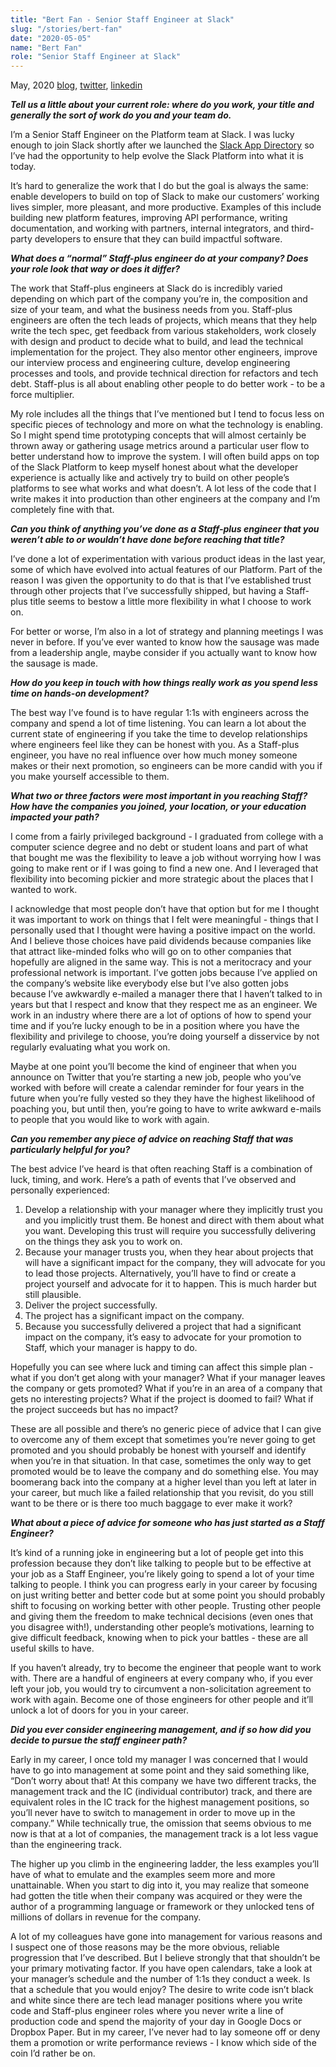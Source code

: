 ```yaml
---
title: "Bert Fan - Senior Staff Engineer at Slack"
slug: "/stories/bert-fan"
date: "2020-05-05"
name: "Bert Fan"
role: "Senior Staff Engineer at Slack"
---
```


<span class="date">May, 2020</span>
[blog](https://bert.org),
[twitter](https://twitter.com/bertrandom),
[linkedin](https://www.linkedin.com/in/bertrandom/)

**_Tell us a little about your current role: where do you work, your title and generally the sort of work do you and your team do._**

I’m a Senior Staff Engineer on the Platform team at Slack. I was lucky enough to join Slack shortly after we launched the [Slack App Directory](http://slack.com/apps) so I’ve had the opportunity to help evolve the Slack Platform into what it is today.

It’s hard to generalize the work that I do but the goal is always the same: enable developers to build on top of Slack to make our customers’ working lives simpler, more pleasant, and more productive. Examples of this include building new platform features, improving API performance, writing documentation, and working with partners, internal integrators, and third-party developers to ensure that they can build impactful software.

**_What does a “normal” Staff-plus engineer do at your company? Does your role look that way or does it differ?_**

The work that Staff-plus engineers at Slack do is incredibly varied depending on which part of the company you’re in, the composition and size of your team, and what the business needs from you. Staff-plus engineers are often the tech leads of projects, which means that they help write the tech spec, get feedback from various stakeholders, work closely with design and product to decide what to build, and lead the technical implementation for the project. They also mentor other engineers, improve our interview process and engineering culture, develop engineering processes and tools, and provide technical direction for refactors and tech debt. Staff-plus is all about enabling other people to do better work - to be a force multiplier.

My role includes all the things that I’ve mentioned but I tend to focus less on specific pieces of technology and more on what the technology is enabling. So I might spend time prototyping concepts that will almost certainly be thrown away or gathering usage metrics around a particular user flow to better understand how to improve the system. I will often build apps on top of the Slack Platform to keep myself honest about what the developer experience is actually like and actively try to build on other people’s platforms to see what works and what doesn’t. A lot less of the code that I write makes it into production than other engineers at the company and I’m completely fine with that.

**_Can you think of anything you’ve done as a Staff-plus engineer that you weren’t able to or wouldn’t have done before reaching that title?_**

I’ve done a lot of experimentation with various product ideas in the last year, some of which have evolved into actual features of our Platform. Part of the reason I was given the opportunity to do that is that I’ve established trust through other projects that I’ve successfully shipped, but having a Staff-plus title seems to bestow a little more flexibility in what I choose to work on.

For better or worse, I’m also in a lot of strategy and planning meetings I was never in before. If you’ve ever wanted to know how the sausage was made from a leadership angle, maybe consider if you actually want to know how the sausage is made.

**_How do you keep in touch with how things really work as you spend less time on hands-on development?_**

The best way I’ve found is to have regular 1:1s with engineers across the company and spend a lot of time listening. You can learn a lot about the current state of engineering if you take the time to develop relationships where engineers feel like they can be honest with you. As a Staff-plus engineer, you have no real influence over how much money someone makes or their next promotion, so engineers can be more candid with you if you make yourself accessible to them.

**_What two or three factors were most important in you reaching Staff? How have the companies you joined, your location, or your education impacted your path?_**

I come from a fairly privileged background - I graduated from college with a computer science degree and no debt or student loans and part of what that bought me was the flexibility to leave a job without worrying how I was going to make rent or if I was going to find a new one. And I leveraged that flexibility into becoming pickier and more strategic about the places that I wanted to work.

I acknowledge that most people don’t have that option but for me I thought it was important to work on things that I felt were meaningful - things that I personally used that I thought were having a positive impact on the world. And I believe those choices have paid dividends because companies like that attract like-minded folks who will go on to other companies that hopefully are aligned in the same way. This is not a meritocracy and your professional network is important. I’ve gotten jobs because I’ve applied on the company’s website like everybody else but I’ve also gotten jobs because I’ve awkwardly e-mailed a manager there that I haven’t talked to in years but that I respect and know that they respect me as an engineer. We work in an industry where there are a lot of options of how to spend your time and if you’re lucky enough to be in a position where you have the flexibility and privilege to choose, you’re doing yourself a disservice by not regularly evaluating what you work on.

Maybe at one point you’ll become the kind of engineer that when you announce on Twitter that you’re starting a new job, people who you’ve worked with before will create a calendar reminder for four years in the future when you’re fully vested so they they have the highest likelihood of poaching you, but until then, you’re going to have to write awkward e-mails to people that you would like to work with again.

**_Can you remember any piece of advice on reaching Staff that was particularly helpful for you?_**

The best advice I’ve heard is that often reaching Staff is a combination of luck, timing, and work. Here’s a path of events that I’ve observed and personally experienced:



1. Develop a relationship with your manager where they implicitly trust you and you implicitly trust them. Be honest and direct with them about what you want. Developing this trust will require you successfully delivering on the things they ask you to work on.
2. Because your manager trusts you, when they hear about projects that will have a significant impact for the company, they will advocate for you to lead those projects. Alternatively, you’ll have to find or create a project yourself and advocate for it to happen. This is much harder but still plausible.
3. Deliver the project successfully.
4. The project has a significant impact on the company.
5. Because you successfully delivered a project that had a significant impact on the company, it’s easy to advocate for your promotion to Staff, which your manager is happy to do.

Hopefully you can see where luck and timing can affect this simple plan - what if you don’t get along with your manager? What if your manager leaves the company or gets promoted? What if you’re in an area of a company that gets no interesting projects? What if the project is doomed to fail? What if the project succeeds but has no impact?

These are all possible and there’s no generic piece of advice that I can give to overcome any of them except that sometimes you’re never going to get promoted and you should probably be honest with yourself and identify when you’re in that situation. In that case, sometimes the only way to get promoted would be to leave the company and do something else. You may boomerang back into the company at a higher level than you left at later in your career, but much like a failed relationship that you revisit, do you still want to be there or is there too much baggage to ever make it work?

**_What about a piece of advice for someone who has just started as a Staff Engineer?_**

It’s kind of a running joke in engineering but a lot of people get into this profession because they don’t like talking to people but to be effective at your job as a Staff Engineer, you’re likely going to spend a lot of your time talking to people. I think you can progress early in your career by focusing on just writing better and better code but at some point you should probably shift to focusing on working better with other people. Trusting other people and giving them the freedom to make technical decisions (even ones that you disagree with!), understanding other people’s motivations, learning to give difficult feedback, knowing when to pick your battles - these are all useful skills to have.

If you haven’t already, try to become the engineer that people want to work with. There are a handful of engineers at every company who, if you ever left your job, you would try to circumvent a non-solicitation agreement to work with again. Become one of those engineers for other people and it’ll unlock a lot of doors for you in your career.

**_Did you ever consider engineering management, and if so how did you decide to pursue the staff engineer path?_**

Early in my career, I once told my manager I was concerned that I would have to go into management at some point and they said something like, “Don’t worry about that! At this company we have two different tracks, the management track and the IC (individual contributor) track, and there are equivalent roles in the IC track for the highest management positions, so you’ll never have to switch to management in order to move up in the company.” While technically true, the omission that seems obvious to me now is that at a lot of companies, the management track is a lot less vague than the engineering track.

The higher up you climb in the engineering ladder, the less examples you’ll have of what to emulate and the examples seem more and more unattainable. When you start to dig into it, you may realize that someone had gotten the title when their company was acquired or they were the author of a programming language or framework or they unlocked tens of millions of dollars in revenue for the company.

A lot of my colleagues have gone into management for various reasons and I suspect one of those reasons may be the more obvious, reliable progression that I’ve described. But I believe strongly that that shouldn’t be your primary motivating factor. If you have open calendars, take a look at your manager’s schedule and the number of 1:1s they conduct a week. Is that a schedule that you would enjoy? The desire to write code isn’t black and white since there are tech lead manager positions where you write code and Staff-plus engineer roles where you never write a line of production code and spend the majority of your day in Google Docs or Dropbox Paper. But in my career, I’ve never had to lay someone off or deny them a promotion or write performance reviews - I know which side of the coin I’d rather be on.
